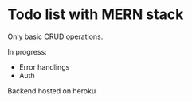# Todo list with MERN stack
<p>Only basic CRUD operations.</p>

<p>In progress:</p>
<ul>
  <li>Error handlings</li>
  <li>Auth</li>
 </ul>

<p>Backend hosted on heroku</p>

